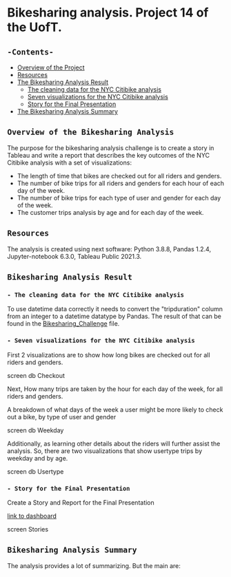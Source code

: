 # Bikesharing analysis. Project 14 of the UofT.
## `-Contents-`	
	
- [Overview of the Project](#overview-of-the-Bikesharing-Analysis)	
- [Resources](#resources)	
- [The Bikesharing Analysis Result](#Bikesharing-Analysis-Result)	
  - [The cleaning data for the NYC Citibike analysis](#The-cleaning-data-for-the-NYC-Citibike-analysis)	
  - [Seven visualizations for the NYC Citibike analysis](#Seven-visualizations-for-the-NYC-Citibike-analysis)
  - [Story for the Final Presentation](#Story-for-the-Final-Presentation)
- [The Bikesharing Analysis Summary](#Bikesharing-Analysis-Summary)	
## `Overview of the Bikesharing Analysis`	
	
The purpose for the bikesharing analysis challenge is to create a story in Tableau and write a report that describes the key outcomes of the NYC Citibike analysis with a set of visualizations:
  - The length of time that bikes are checked out for all riders and genders.
  - The number of bike trips for all riders and genders for each hour of each day of the week.
  - The number of bike trips for each type of user and gender for each day of the week.
  - The customer trips analysis by age and for each day of the week.

## `Resources`	
The analysis is created using next software: Python 3.8.8, Pandas 1.2.4, Jupyter-notebook 6.3.0, Tableau Public 2021.3.	
## `Bikesharing Analysis Result`	
### `- The cleaning data for the NYC Citibike analysis`	

To use datetime data correctly it needs to convert the "tripduration" column from an integer to a datetime datatype by Pandas. The result of that can be found in the [Bikesharing_Challenge](./NYC_Citibike_Challenge.ipynb) file.	
### `- Seven visualizations for the NYC Citibike analysis`	

First 2 visualizations are to show how long bikes are checked out for all riders and genders.

screen db Checkout

 Next, How many trips are taken by the hour for each day of the week, for all riders and genders.

 A breakdown of what days of the week a user might be more likely to check out a bike, by type of user and gender

 screen db Weekday

Additionally, as learning other details about the riders will further assist the analysis. So, there are two visualizations that show usertype trips by weekday and by age. 

screen db Usertype
### `- Story for the Final Presentation`	

Create a Story and Report for the Final Presentation

[link to dashboard](https://public.tableau.com/app/profile/olesya.irkhina/viz/Challenge14_5_16332597080320/Stories_Keyfindings?publish=yes)

screen Stories

## `Bikesharing Analysis Summary`	

The analysis provides a lot of summarizing. But the main are:

